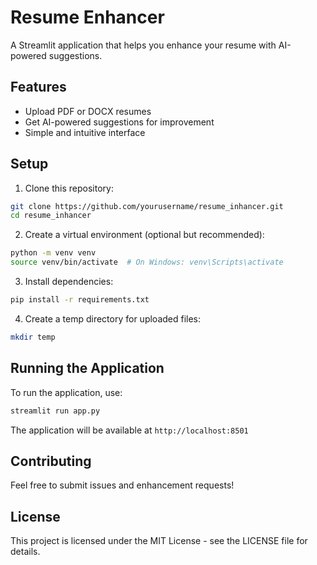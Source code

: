 # Resume Enhancer

A Streamlit application that helps you enhance your resume with AI-powered suggestions.

## Features

- Upload PDF or DOCX resumes
- Get AI-powered suggestions for improvement
- Simple and intuitive interface

## Setup

1. Clone this repository:
```bash
git clone https://github.com/yourusername/resume_inhancer.git
cd resume_inhancer
```

2. Create a virtual environment (optional but recommended):
```bash
python -m venv venv
source venv/bin/activate  # On Windows: venv\Scripts\activate
```

3. Install dependencies:
```bash
pip install -r requirements.txt
```

4. Create a temp directory for uploaded files:
```bash
mkdir temp
```

## Running the Application

To run the application, use:
```bash
streamlit run app.py
```

The application will be available at `http://localhost:8501`

## Contributing

Feel free to submit issues and enhancement requests!

## License

This project is licensed under the MIT License - see the LICENSE file for details. 